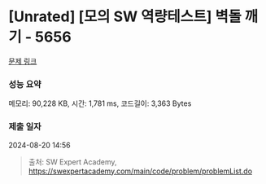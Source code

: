 # [Unrated] [모의 SW 역량테스트] 벽돌 깨기 - 5656 

[문제 링크](https://swexpertacademy.com/main/code/problem/problemDetail.do?contestProbId=AWXRQm6qfL0DFAUo) 

### 성능 요약

메모리: 90,228 KB, 시간: 1,781 ms, 코드길이: 3,363 Bytes

### 제출 일자

2024-08-20 14:56



> 출처: SW Expert Academy, https://swexpertacademy.com/main/code/problem/problemList.do